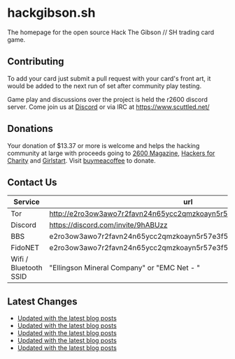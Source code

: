 # hackgibson.sh
The homepage for the open source Hack The Gibson // SH trading card game.


## Contributing

To add your card just submit a pull request with your card's front art, it would be added to the next run of set after community play testing.

Game play and discussions over the project is held the r2600 discord server. Come join us at [Discord](https://discord.com/invite/9hABUzz) or via IRC at https://www.scuttled.net/


## Donations

Your donation of $13.37 or more is welcome and helps the hacking community at large with proceeds going to [2600 Magazine](https://2600.com/), [Hackers for Charity](https://hackersforcharity.org) and [Girlstart](https://girlstart.org).  Visit [buymeacoffee](https://www.buymeacoffee.com/hackgibson.sh) to donate.


## Contact Us

Service | url
-|-
Tor | http://e2ro3ow3awo7r2favn24n65ycc2qmzkoayn5r57e3f56nvjwdcgg32ad.onion
Discord | https://discord.com/invite/9hABUzz
BBS | e2ro3ow3awo7r2favn24n65ycc2qmzkoayn5r57e3f56nvjwdcgg32ad.onion:23
FidoNET | e2ro3ow3awo7r2favn24n65ycc2qmzkoayn5r57e3f56nvjwdcgg32ad.onion:24554
Wifi / Bluetooth SSID | "Ellingson Mineral Company" or "EMC Net - <fidonet address>"

## Latest Changes
<!-- BLOG-POST-LIST:START -->
- [Updated with the latest blog posts](https://github.com/DFW2600/hackgibson.sh/commit/7a3865ed08f3fb64c4b9a8bd8b8cf963c6293953)
- [Updated with the latest blog posts](https://github.com/DFW2600/hackgibson.sh/commit/ae9bb25342a76989a91e12daf91bd1363e1bb3a8)
- [Updated with the latest blog posts](https://github.com/DFW2600/hackgibson.sh/commit/1a73efb65ea8b8b7a07986d1f20f7da651be190e)
- [Updated with the latest blog posts](https://github.com/DFW2600/hackgibson.sh/commit/39294dbbdcd579f348841d2eeef2fcc1c34742b1)
- [Updated with the latest blog posts](https://github.com/DFW2600/hackgibson.sh/commit/cdf2d6221d341901f3b6713c2eeeeb85aed6d88f)
<!-- BLOG-POST-LIST:END -->
